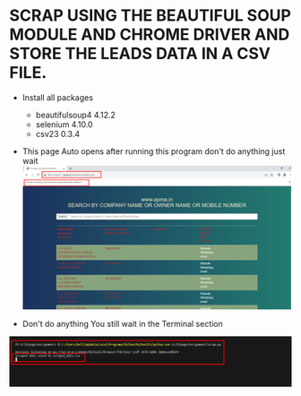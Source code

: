 # SCRAP USING THE BEAUTIFUL SOUP MODULE AND CHROME DRIVER AND  STORE THE LEADS DATA IN A CSV FILE.

  * Install all packages
    * beautifulsoup4 4.12.2
    * selenium 4.10.0
    * csv23 0.3.4
  
  * This page Auto opens after running this program don't do anything just wait
  ![Image Alt Text](image1.png)


  *  Don't do anything You still wait in the Terminal section



  ![Image Alt Text](image2.png)
     

